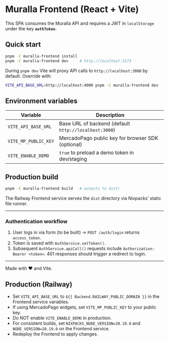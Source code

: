 # Muralla Frontend (React + Vite)

This SPA consumes the Muralla API and requires a JWT in `localStorage` under the key **`authToken`**.

## Quick start
```bash
pnpm -C muralla-frontend install
pnpm -C muralla-frontend dev     # http://localhost:5173
```

During `pnpm dev` Vite will proxy API calls to `http://localhost:3000` by default.  Override with:
```bash
VITE_API_BASE_URL=http://localhost:4000 pnpm -C muralla-frontend dev
```

## Environment variables
| Variable | Description |
|----------|-------------|
| `VITE_API_BASE_URL` | Base URL of backend (default `http://localhost:3000`) |
| `VITE_MP_PUBLIC_KEY` | MercadoPago public key for browser SDK (optional) |
| `VITE_ENABLE_DEMO`  | `true` to preload a demo token in dev/staging |

## Production build
```bash
pnpm -C muralla-frontend build   # outputs to dist/
```
The Railway Frontend service serves the `dist` directory via Nixpacks’ static file runner.

---
### Authentication workflow
1. User logs in via form (to be built) → `POST /auth/login` returns `access_token`.
2. Token is saved with `AuthService.setToken()`.
3. Subsequent `AuthService.apiCall()` requests include `Authorization: Bearer <token>`. 401 responses should trigger a redirect to login.

---
Made with ❤️ and Vite.

## Production (Railway)
- Set `VITE_API_BASE_URL` to `${{ Backend.RAILWAY_PUBLIC_DOMAIN }}` in the Frontend service variables.
- If using MercadoPago widgets, set `VITE_MP_PUBLIC_KEY` to your public key.
- Do NOT enable `VITE_ENABLE_DEMO` in production.
- For consistent builds, set `NIXPACKS_NODE_VERSION=20.19.0` and `NODE_VERSION=20.19.0` on the Frontend service.
- Redeploy the Frontend to apply changes.
